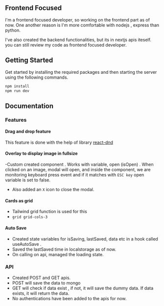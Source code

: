 ## Frontend Focused

I'm a frontend focused developer, so working on the frontend part as of now. One another reason is I'm more comfortable with nodejs , express than python.

I've also created the backend functionalities, but its in nextjs apis iteself. you can still review my code as frontend focused developer.

## Getting Started

Get started by installing the required packages and then starting the server using the following commands.

```bash
npm install
npm run dev
```

## Documentation

### Features 
#### Drag and drop feature
This feature is done with the help of library [react-dnd](https://react-dnd.github.io/react-dnd/examples/sortable/simple)

#### Overlay to display image in fullsize
-Custom created component . Works with variable, open (isOpen) . When clicked on an image, modal will open, and inside the component, we are monitoring keyboard press event and if it matches with `ESC key` open variable is set to false. 
- Also added an `X` icon to close the modal.

#### Cards as grid
- Tailwind grid function is used for this
- ```grid grid-cols-3```

#### Auto Save

- Created state variables for isSaving, lastSaved, data etc in a hook called useAutoSave . 
- Saved the lastSaved time in localstorage as of now.
- On calling on api, managed the loading state.

### API 
- Created POST and GET apis.
- POST will save the data to mongo
- GET will check if data exist , if not, it will save the dummy data. If data exists, it will return the data.
- No authentications have been added to the apis for now.


